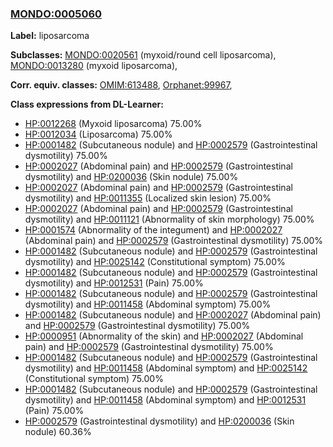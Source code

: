 
### [MONDO:0005060](http://purl.obolibrary.org/obo/MONDO_0005060)
**Label:** liposarcoma

**Subclasses:** [MONDO:0020561](http://purl.obolibrary.org/obo/MONDO_0020561) (myxoid/round cell liposarcoma), [MONDO:0013280](http://purl.obolibrary.org/obo/MONDO_0013280) (myxoid liposarcoma), 

**Corr. equiv. classes:** [OMIM:613488](http://purl.obolibrary.org/obo/OMIM_613488), [Orphanet:99967](http://www.orpha.net/ORDO/Orphanet_99967), 

**Class expressions from DL-Learner:**

- [HP:0012268](http://purl.obolibrary.org/obo/HP_0012268) (Myxoid liposarcoma) 75.00%
- [HP:0012034](http://purl.obolibrary.org/obo/HP_0012034) (Liposarcoma) 75.00%
- [HP:0001482](http://purl.obolibrary.org/obo/HP_0001482) (Subcutaneous nodule) and [HP:0002579](http://purl.obolibrary.org/obo/HP_0002579) (Gastrointestinal dysmotility) 75.00%
- [HP:0002027](http://purl.obolibrary.org/obo/HP_0002027) (Abdominal pain) and [HP:0002579](http://purl.obolibrary.org/obo/HP_0002579) (Gastrointestinal dysmotility) and [HP:0200036](http://purl.obolibrary.org/obo/HP_0200036) (Skin nodule) 75.00%
- [HP:0002027](http://purl.obolibrary.org/obo/HP_0002027) (Abdominal pain) and [HP:0002579](http://purl.obolibrary.org/obo/HP_0002579) (Gastrointestinal dysmotility) and [HP:0011355](http://purl.obolibrary.org/obo/HP_0011355) (Localized skin lesion) 75.00%
- [HP:0002027](http://purl.obolibrary.org/obo/HP_0002027) (Abdominal pain) and [HP:0002579](http://purl.obolibrary.org/obo/HP_0002579) (Gastrointestinal dysmotility) and [HP:0011121](http://purl.obolibrary.org/obo/HP_0011121) (Abnormality of skin morphology) 75.00%
- [HP:0001574](http://purl.obolibrary.org/obo/HP_0001574) (Abnormality of the integument) and [HP:0002027](http://purl.obolibrary.org/obo/HP_0002027) (Abdominal pain) and [HP:0002579](http://purl.obolibrary.org/obo/HP_0002579) (Gastrointestinal dysmotility) 75.00%
- [HP:0001482](http://purl.obolibrary.org/obo/HP_0001482) (Subcutaneous nodule) and [HP:0002579](http://purl.obolibrary.org/obo/HP_0002579) (Gastrointestinal dysmotility) and [HP:0025142](http://purl.obolibrary.org/obo/HP_0025142) (Constitutional symptom) 75.00%
- [HP:0001482](http://purl.obolibrary.org/obo/HP_0001482) (Subcutaneous nodule) and [HP:0002579](http://purl.obolibrary.org/obo/HP_0002579) (Gastrointestinal dysmotility) and [HP:0012531](http://purl.obolibrary.org/obo/HP_0012531) (Pain) 75.00%
- [HP:0001482](http://purl.obolibrary.org/obo/HP_0001482) (Subcutaneous nodule) and [HP:0002579](http://purl.obolibrary.org/obo/HP_0002579) (Gastrointestinal dysmotility) and [HP:0011458](http://purl.obolibrary.org/obo/HP_0011458) (Abdominal symptom) 75.00%
- [HP:0001482](http://purl.obolibrary.org/obo/HP_0001482) (Subcutaneous nodule) and [HP:0002027](http://purl.obolibrary.org/obo/HP_0002027) (Abdominal pain) and [HP:0002579](http://purl.obolibrary.org/obo/HP_0002579) (Gastrointestinal dysmotility) 75.00%
- [HP:0000951](http://purl.obolibrary.org/obo/HP_0000951) (Abnormality of the skin) and [HP:0002027](http://purl.obolibrary.org/obo/HP_0002027) (Abdominal pain) and [HP:0002579](http://purl.obolibrary.org/obo/HP_0002579) (Gastrointestinal dysmotility) 75.00%
- [HP:0001482](http://purl.obolibrary.org/obo/HP_0001482) (Subcutaneous nodule) and [HP:0002579](http://purl.obolibrary.org/obo/HP_0002579) (Gastrointestinal dysmotility) and [HP:0011458](http://purl.obolibrary.org/obo/HP_0011458) (Abdominal symptom) and [HP:0025142](http://purl.obolibrary.org/obo/HP_0025142) (Constitutional symptom) 75.00%
- [HP:0001482](http://purl.obolibrary.org/obo/HP_0001482) (Subcutaneous nodule) and [HP:0002579](http://purl.obolibrary.org/obo/HP_0002579) (Gastrointestinal dysmotility) and [HP:0011458](http://purl.obolibrary.org/obo/HP_0011458) (Abdominal symptom) and [HP:0012531](http://purl.obolibrary.org/obo/HP_0012531) (Pain) 75.00%
- [HP:0002579](http://purl.obolibrary.org/obo/HP_0002579) (Gastrointestinal dysmotility) and [HP:0200036](http://purl.obolibrary.org/obo/HP_0200036) (Skin nodule) 60.36%


